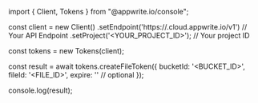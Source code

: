 import { Client, Tokens } from "@appwrite.io/console";

const client = new Client()
    .setEndpoint('https://<REGION>.cloud.appwrite.io/v1') // Your API Endpoint
    .setProject('<YOUR_PROJECT_ID>'); // Your project ID

const tokens = new Tokens(client);

const result = await tokens.createFileToken({
    bucketId: '<BUCKET_ID>',
    fileId: '<FILE_ID>',
    expire: '' // optional
});

console.log(result);
